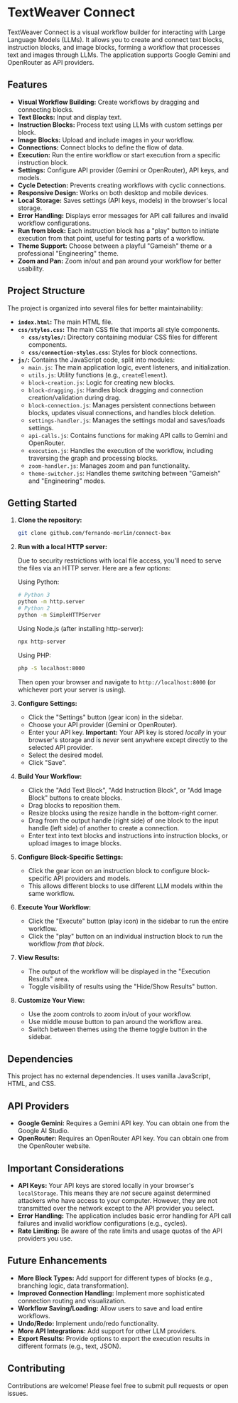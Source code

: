# TextWeaver Connect

TextWeaver Connect is a visual workflow builder for interacting with Large Language Models (LLMs). It allows you to create and connect text blocks, instruction blocks, and image blocks, forming a workflow that processes text and images through LLMs. The application supports Google Gemini and OpenRouter as API providers.

## Features

* **Visual Workflow Building:** Create workflows by dragging and connecting blocks.
* **Text Blocks:** Input and display text.
* **Instruction Blocks:** Process text using LLMs with custom settings per block.
* **Image Blocks:** Upload and include images in your workflow.
* **Connections:** Connect blocks to define the flow of data.
* **Execution:** Run the entire workflow or start execution from a specific instruction block.
* **Settings:** Configure API provider (Gemini or OpenRouter), API keys, and models.
* **Cycle Detection:** Prevents creating workflows with cyclic connections.
* **Responsive Design:** Works on both desktop and mobile devices.
* **Local Storage:** Saves settings (API keys, models) in the browser's local storage.
* **Error Handling:** Displays error messages for API call failures and invalid workflow configurations.
* **Run from block:** Each instruction block has a "play" button to initiate execution from that point, useful for testing parts of a workflow.
* **Theme Support:** Choose between a playful "Gameish" theme or a professional "Engineering" theme.
* **Zoom and Pan:** Zoom in/out and pan around your workflow for better usability.

## Project Structure

The project is organized into several files for better maintainability:

* **`index.html`:** The main HTML file.
* **`css/styles.css`:** The main CSS file that imports all style components.
  * **`css/styles/`:** Directory containing modular CSS files for different components.
  * **`css/connection-styles.css`:** Styles for block connections.
* **`js/`:** Contains the JavaScript code, split into modules:
  * `main.js`: The main application logic, event listeners, and initialization.
  * `utils.js`: Utility functions (e.g., `createElement`).
  * `block-creation.js`: Logic for creating new blocks.
  * `block-dragging.js`: Handles block dragging and connection creation/validation during drag.
  * `block-connection.js`: Manages persistent connections between blocks, updates visual connections, and handles block deletion.
  * `settings-handler.js`: Manages the settings modal and saves/loads settings.
  * `api-calls.js`: Contains functions for making API calls to Gemini and OpenRouter.
  * `execution.js`: Handles the execution of the workflow, including traversing the graph and processing blocks.
  * `zoom-handler.js`: Manages zoom and pan functionality.
  * `theme-switcher.js`: Handles theme switching between "Gameish" and "Engineering" modes.

## Getting Started

1. **Clone the repository:**

   ```bash
   git clone github.com/fernando-morlin/connect-box
   ```

2. **Run with a local HTTP server:**
   
   Due to security restrictions with local file access, you'll need to serve the files via an HTTP server. Here are a few options:

   Using Python:
   ```bash
   # Python 3
   python -m http.server
   # Python 2
   python -m SimpleHTTPServer
   ```

   Using Node.js (after installing http-server):
   ```bash
   npx http-server
   ```

   Using PHP:
   ```bash
   php -S localhost:8000
   ```

   Then open your browser and navigate to `http://localhost:8000` (or whichever port your server is using).

3. **Configure Settings:**
   * Click the "Settings" button (gear icon) in the sidebar.
   * Choose your API provider (Gemini or OpenRouter).
   * Enter your API key. **Important:** Your API key is stored *locally* in your browser's storage and is *never* sent anywhere except directly to the selected API provider.
   * Select the desired model.
   * Click "Save".

4. **Build Your Workflow:**
   * Click the "Add Text Block", "Add Instruction Block", or "Add Image Block" buttons to create blocks.
   * Drag blocks to reposition them.
   * Resize blocks using the resize handle in the bottom-right corner.
   * Drag from the output handle (right side) of one block to the input handle (left side) of another to create a connection.
   * Enter text into text blocks and instructions into instruction blocks, or upload images to image blocks.

5. **Configure Block-Specific Settings:**
   * Click the gear icon on an instruction block to configure block-specific API providers and models.
   * This allows different blocks to use different LLM models within the same workflow.

6. **Execute Your Workflow:**
   * Click the "Execute" button (play icon) in the sidebar to run the entire workflow.
   * Click the "play" button on an individual instruction block to run the workflow *from that block*.

7. **View Results:**
   * The output of the workflow will be displayed in the "Execution Results" area.
   * Toggle visibility of results using the "Hide/Show Results" button.

8. **Customize Your View:**
   * Use the zoom controls to zoom in/out of your workflow.
   * Use middle mouse button to pan around the workflow area.
   * Switch between themes using the theme toggle button in the sidebar.

## Dependencies

This project has no external dependencies. It uses vanilla JavaScript, HTML, and CSS.

## API Providers

* **Google Gemini:** Requires a Gemini API key. You can obtain one from the Google AI Studio.
* **OpenRouter:** Requires an OpenRouter API key. You can obtain one from the OpenRouter website.

## Important Considerations

* **API Keys:** Your API keys are stored locally in your browser's `localStorage`. This means they are *not* secure against determined attackers who have access to your computer. However, they are not transmitted over the network except to the API provider you select.
* **Error Handling:** The application includes basic error handling for API call failures and invalid workflow configurations (e.g., cycles).
* **Rate Limiting:** Be aware of the rate limits and usage quotas of the API providers you use.

## Future Enhancements

* **More Block Types:** Add support for different types of blocks (e.g., branching logic, data transformation).
* **Improved Connection Handling:** Implement more sophisticated connection routing and visualization.
* **Workflow Saving/Loading:** Allow users to save and load entire workflows.
* **Undo/Redo:** Implement undo/redo functionality.
* **More API Integrations:** Add support for other LLM providers.
* **Export Results:** Provide options to export the execution results in different formats (e.g., text, JSON).

## Contributing

Contributions are welcome! Please feel free to submit pull requests or open issues.